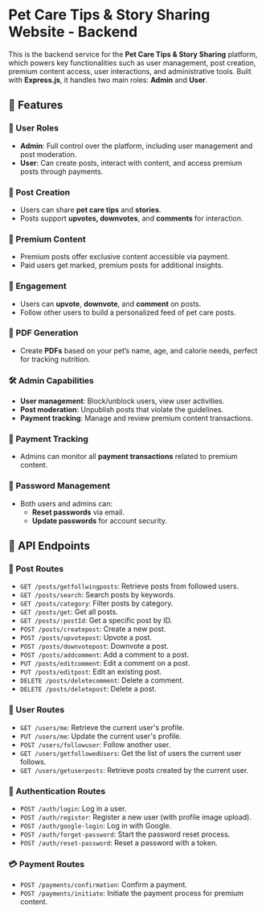 
# Pet Care Tips & Story Sharing Website - Backend

This is the backend service for the **Pet Care Tips & Story Sharing** platform, which powers key functionalities such as user management, post creation, premium content access, user interactions, and administrative tools. Built with **Express.js**, it handles two main roles: **Admin** and **User**.

## 🚀 Features

### 👥 User Roles
- **Admin**: Full control over the platform, including user management and post moderation.
- **User**: Can create posts, interact with content, and access premium posts through payments.

### 📝 Post Creation
- Users can share **pet care tips** and **stories**.
- Posts support **upvotes, downvotes**, and **comments** for interaction.

### 💎 Premium Content
- Premium posts offer exclusive content accessible via payment.
- Paid users get marked, premium posts for additional insights.

### 💬 Engagement
- Users can **upvote**, **downvote**, and **comment** on posts.
- Follow other users to build a personalized feed of pet care posts.

### 📄 PDF Generation
- Create **PDFs** based on your pet’s name, age, and calorie needs, perfect for tracking nutrition.

### 🛠️ Admin Capabilities
- **User management**: Block/unblock users, view user activities.
- **Post moderation**: Unpublish posts that violate the guidelines.
- **Payment tracking**: Manage and review premium content transactions.

### 💸 Payment Tracking
- Admins can monitor all **payment transactions** related to premium content.

### 🔐 Password Management
- Both users and admins can:
  - **Reset passwords** via email.
  - **Update passwords** for account security.

## 📡 API Endpoints

### 📝 Post Routes
- `GET /posts/getfollwingposts`: Retrieve posts from followed users.
- `GET /posts/search`: Search posts by keywords.
- `GET /posts/category`: Filter posts by category.
- `GET /posts/get`: Get all posts.
- `GET /posts/:postId`: Get a specific post by ID.
- `POST /posts/createpost`: Create a new post.
- `POST /posts/upvotepost`: Upvote a post.
- `POST /posts/downvotepost`: Downvote a post.
- `POST /posts/addcomment`: Add a comment to a post.
- `PUT /posts/editcomment`: Edit a comment on a post.
- `PUT /posts/editpost`: Edit an existing post.
- `DELETE /posts/deletecomment`: Delete a comment.
- `DELETE /posts/deletepost`: Delete a post.

### 👤 User Routes
- `GET /users/me`: Retrieve the current user's profile.
- `PUT /users/me`: Update the current user's profile.
- `POST /users/followuser`: Follow another user.
- `GET /users/getfollowedUsers`: Get the list of users the current user follows.
- `GET /users/getuserposts`: Retrieve posts created by the current user.

### 🔐 Authentication Routes
- `POST /auth/login`: Log in a user.
- `POST /auth/register`: Register a new user (with profile image upload).
- `POST /auth/google-login`: Log in with Google.
- `POST /auth/forget-password`: Start the password reset process.
- `POST /auth/reset-password`: Reset a password with a token.

### 💳 Payment Routes
- `POST /payments/confirmation`: Confirm a payment.
- `POST /payments/initiate`: Initiate the payment process for premium content.

